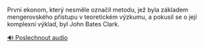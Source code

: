 
První ekonom, který nesměle označil metodu, jež byla základem mengerovského přístupu v teoretickém výzkumu, a pokusil se o její komplexní výklad, byl John Bates Clark.

[🔊 Poslechnout audio](/data/7-paragraphs/audio/chapter_184/para_001-Prvn-ekonom-kter-nesmle-oznail-metodu-je-by.mp3)

